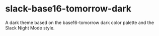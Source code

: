# slack-base16-tomorrow-dark
A dark theme based on the base16-tomorrow dark color palette and the Slack Night Mode style.
